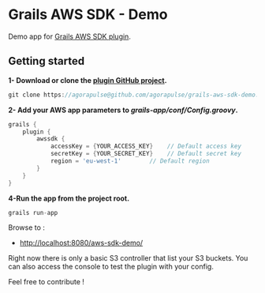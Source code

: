 Grails AWS SDK - Demo
==========================

Demo app for [Grails AWS SDK plugin](https://github.com/agorapulse/grails-aws-sdk).

## Getting started

**1- Download or clone the [plugin GitHub project](https://github.com/agorapulse/grails-aws-sdk-demo).**

```groovy
git clone https://agorapulse@github.com/agorapulse/grails-aws-sdk-demo.git
```

**2- Add your AWS app parameters to _grails-app/conf/Config.groovy_.**

```groovy
grails {
    plugin {
        awssdk {
            accessKey = {YOUR_ACCESS_KEY}    // Default access key
            secretKey = {YOUR_SECRET_KEY}    // Default secret key
            region = 'eu-west-1'        // Default region
        }
    }
}
```

**4-Run the app from the project root.** 

```groovy
grails run-app
```

Browse to :

* <http://localhost:8080/aws-sdk-demo/>

Right now there is only a basic S3 controller that list your S3 buckets.
You can also access the console to test the plugin with your config.

Feel free to contribute !